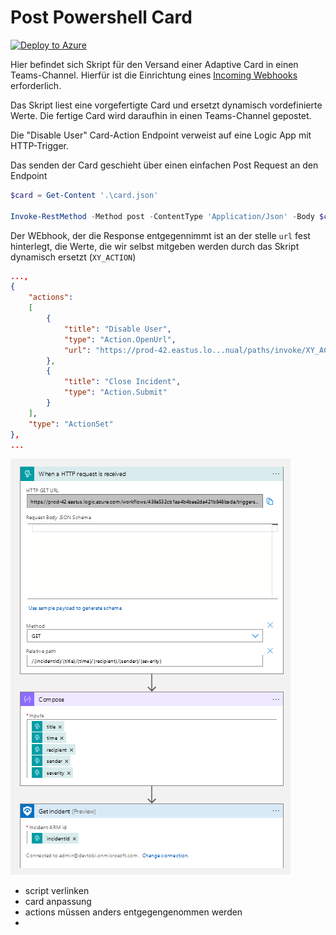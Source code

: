 # Post Powershell Card

[![Deploy to Azure](https://aka.ms/deploytoazurebutton)](https://portal.azure.com/#create/Microsoft.Template/uri/https%3A%2F%2Fraw.githubusercontent.com%2FStyx665%2FMCTMeeting%2Fmain%2FLogic%2520Apps%2FCardResponse.json)

Hier befindet sich Skript für den Versand einer Adaptive Card in einen Teams-Channel. Hierfür ist die Einrichtung eines [Incoming Webhooks](https://shorturl.at/nxYZ8) erforderlich.

Das Skript liest eine vorgefertigte Card und ersetzt dynamisch vordefinierte Werte. Die fertige Card wird daraufhin in einen Teams-Channel gepostet.

Die "Disable User" Card-Action Endpoint verweist auf eine Logic App mit HTTP-Trigger.

Das senden der Card geschieht über einen einfachen Post Request an den Endpoint 

```powershell
$card = Get-Content '.\card.json'

Invoke-RestMethod -Method post -ContentType 'Application/Json' -Body $card -Uri $webhook
```

Der WEbhook, der die Response entgegennimmt ist an der stelle `url` fest hinterlegt, die Werte, die wir selbst mitgeben werden durch das Skript dynamisch ersetzt (`XY_ACTION`)

```json
...,
{
    "actions": 
    [ 
        {
            "title": "Disable User",
            "type": "Action.OpenUrl",
            "url": "https://prod-42.eastus.lo...nual/paths/invoke/XY_ACTION"
        },
        {
            "title": "Close Incident",
            "type": "Action.Submit"
        }
    ],
    "type": "ActionSet"
},
...
```

![Action Response PwrShll](../imgs/pwrshllResponse.png)
- script verlinken
- card anpassung
- actions müssen anders entgegengenommen werden
- 
